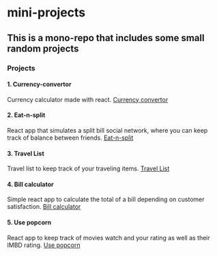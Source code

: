 # mini-projects
## This is a mono-repo that includes some small random projects
### Projects
#### 1. Currency-convertor
Currency calculator made with react. [Currency convertor](https://github.com/JuanMartinUribe/currency-convertor)
#### 2. Eat-n-split
React app that simulates a split bill social network, where you can keep track of balance between friends. [Eat-n-split](https://github.com/JuanMartinUribe/eat-n-split)
#### 3. Travel List
Travel list to keep track of your traveling items. [Travel List](https://github.com/JuanMartinUribe/travel-list)
#### 4. Bill calculator
Simple react app to calculate the total of a bill depending on customer satisfaction. [Bill calculator](https://github.com/JuanMartinUribe/bill-calculator)
#### 5. Use popcorn
React app to keep track of movies watch and your rating as well as their IMBD rating. [Use popcorn](https://github.com/JuanMartinUribe/use-popcorn)
